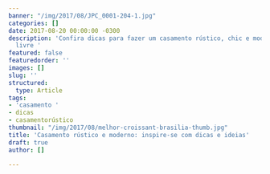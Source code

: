 ```yaml
---
banner: "/img/2017/08/JPC_0001-204-1.jpg"
categories: []
date: 2017-08-20 00:00:00 -0300
description: 'Confira dicas para fazer um casamento rústico, chic e moderno ao ar
  livre '
featured: false
featuredorder: ''
images: []
slug: ''
structured:
  type: Article
tags:
- 'casamento '
- dicas
- casamentorústico
thumbnail: "/img/2017/08/melhor-croissant-brasilia-thumb.jpg"
title: 'Casamento rústico e moderno: inspire-se com dicas e ideias'
draft: true
author: []

---
```

